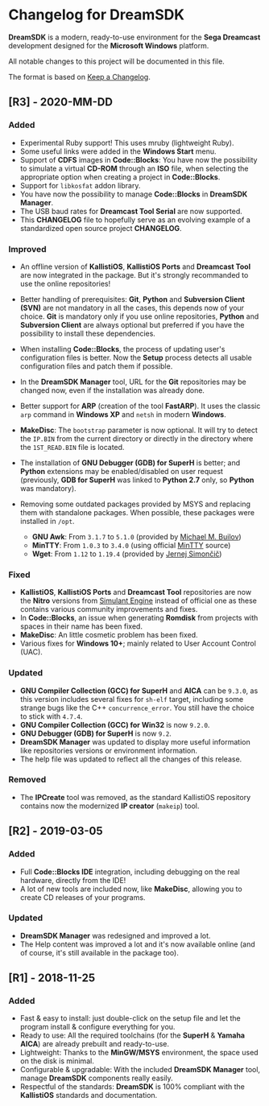 # Changelog for DreamSDK

**DreamSDK** is a modern, ready-to-use environment for the **Sega Dreamcast**
development designed for the **Microsoft Windows** platform.

All notable changes to this project will be documented in this file.

The format is based on [Keep a Changelog](https://keepachangelog.com/en/1.0.0/).

## [R3] - 2020-MM-DD
### Added
- Experimental Ruby support! This uses mruby (lightweight Ruby).
- Some useful links were added in the **Windows Start** menu.
- Support of **CDFS** images in **Code::Blocks**: You have now the possibility 
  to simulate a virtual **CD-ROM** through an **ISO** file, when selecting the
  appropriate option when creating a project in **Code::Blocks**.
- Support for `libkosfat` addon library.
- You have now the possibility to manage **Code::Blocks** in **DreamSDK Manager**.
- The USB baud rates for **Dreamcast Tool Serial** are now supported.
- This **CHANGELOG** file to hopefully serve as an evolving example of a
  standardized open source project **CHANGELOG**.

### Improved
- An offline version of **KallistiOS**, **KallistiOS Ports** and
  **Dreamcast Tool** are now integrated in the package. But it's strongly
  recommanded to use the online repositories!
- Better handling of prerequisites: **Git**, **Python** and 
  **Subversion Client (SVN)** are not mandatory in all the cases, this depends
  now of your choice. **Git** is mandatory only if you use online repositories, 
  **Python** and **Subversion Client** are always optional but preferred if you
  have the possibility to install these dependencies.
- When installing **Code::Blocks**, the process of updating user's configuration
  files is better. Now the **Setup** process detects all usable configuration
  files and patch them if possible.
- In the **DreamSDK Manager** tool, URL for the **Git** repositories may be
  changed now, even if the installation was already done.
- Better support for **ARP** (creation of the tool **FastARP**). It uses the
  classic `arp` command in **Windows XP** and `netsh` in modern **Windows**.
- **MakeDisc**: The `bootstrap` parameter is now optional. It will try to detect
  the `IP.BIN` from the current directory or directly in the directory where the
  `1ST_READ.BIN` file is located.
- The installation of **GNU Debugger (GDB) for SuperH** is better; and **Python**
  extensions may be enabled/disabled on user request (previously,
  **GDB for SuperH** was linked to **Python 2.7** only, so **Python** was
  mandatory).
- Removing some outdated packages provided by MSYS and replacing them with
  standalone packages. When possible, these packages were installed in `/opt`.

    - **GNU Awk**: From `3.1.7` to `5.1.0` (provided by [Michael M. Builov](https://github.com/mbuilov/gawk-windows))
    - **MinTTY**: From `1.0.3` to `3.4.0` (using official [MinTTY](https://mintty.github.io/) source)
    - **Wget**: From `1.12` to `1.19.4` (provided by [Jernej Simončič](https://eternallybored.org/misc/wget/))
	
### Fixed
- **KallistiOS**, **KallistiOS Ports** and **Dreamcast Tool** repositories are
  now the **Nitro** versions from [Simulant Engine](https://gitlab.com/simulant/community/ "Simulant Engine")
  instead of official one as these contains various community improvements and
  fixes.
- In **Code::Blocks**, an issue when generating **Romdisk** from projects with
  spaces in their name has been fixed.
- **MakeDisc**: An little cosmetic problem has been fixed.
- Various fixes for **Windows 10+**; mainly related to User Account Control
  (UAC).

### Updated
- **GNU Compiler Collection (GCC) for SuperH** and **AICA** can be `9.3.0`, as
  this version includes several fixes for `sh-elf` target, including some
  strange bugs like the C++ `concurrence_error`. You still have the choice to
  stick with `4.7.4`.
- **GNU Compiler Collection (GCC) for Win32** is now `9.2.0`.
- **GNU Debugger (GDB) for SuperH** is now `9.2`.
- **DreamSDK Manager** was updated to display more useful information like
  repositories versions or environment information.
- The help file was updated to reflect all the changes of this release.

### Removed
- The **IPCreate** tool was removed, as the standard KallistiOS repository
  contains now the modernized **IP creator** (`makeip`) tool. 

## [R2] - 2019-03-05
### Added
- Full **Code::Blocks IDE** integration, including debugging on the real
  hardware, directly from the IDE!
- A lot of new tools are included now, like **MakeDisc**, allowing you to create
  CD releases of your programs.

### Updated
- **DreamSDK Manager** was redesigned and improved a lot.
- The Help content was improved a lot and it's now available online (and of
  course, it's still available in the package too).

## [R1] - 2018-11-25
### Added
- Fast & easy to install: just double-click on the setup file and let the
  program install & configure everything for you.
- Ready to use: All the required toolchains (for the **SuperH** &
  **Yamaha AICA**) are already prebuilt and ready-to-use.
- Lightweight: Thanks to the **MinGW/MSYS** environment, the space used on the
  disk is minimal.
- Configurable & upgradable: With the included **DreamSDK Manager** tool, manage
  **DreamSDK** components really easily.
- Respectful of the standards: **DreamSDK** is 100% compliant with the
  **KallistiOS** standards and documentation.


